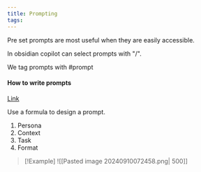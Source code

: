 ```yaml
---
title: Prompting
tags: 
---
```

Pre set prompts are most useful when they are easily accessible.

In obsidian copilot can select prompts with "/".

We tag prompts with #prompt 
#### How to write prompts

[Link](https://www.youtube.com/watch?v=jC4v5AS4RIM)

Use a formula to design a prompt.

1) Persona
2) Context
3) Task
4) Format

>[!Example]
>![[Pasted image 20240910072458.png| 500]]